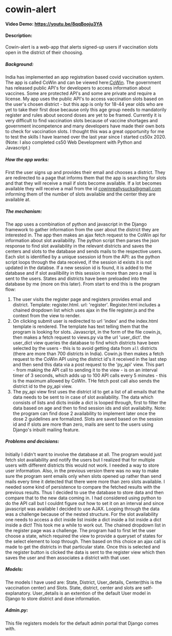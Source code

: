 # cowin-alert
#### Video Demo:  <https://youtu.be/8qqBooju3YA>
#### Description:

Cowin-alert is a web-app that alerts signed-up users if vaccination slots open in the district of their choosing. 

##### Background:

India has implemented an app registration based covid vaccination system. The app is called CoWin and can be viewed here:[CoWin](www.cowin.gov.in). The government has released public API's for developers to access information about vaccines. Some are protected API's and some are private and require a license. 
My app uses the public API's to access vaccination slots based on the user's chosen district - but this app is only for 18-44 year olds who are yet to take their first dose because only this age group needs to mandatorily register and rules about second doses are yet to be framed.
Currently it is very difficult to find vaccination slots because of vaccine shortages and government incompetence and many developers have made their own bots to check for vaccination slots. I thought this was a great opportunity for me to test the skills I have learned over the last year since I started cs50x 2020. (Note: I also completed cs50 Web Development with Python and Javascript.)

##### How the app works:
First the user signs up and provides their email and chooses a district. They are redirected to a page that informs them that the app is searching for slots and that they will receive a mail if slots become available. 
If a lot becomes available they will receive a mail from the id cowinreallysucks@gmail.com informing them of the number of slots available and the center they are available at. 

##### The mechanism:
The app uses a combination of python and javascript in the Django framework to gather information from the user about the district they are interested in. The app then makes an ajax fetch request to the CoWin api for information about slot availability. The python script then parses the json response to find slot availability in the relevant districts and saves the centers and slots to the database and sends mails to the respective users. Each slot is identified by a unique ssession id from the API: as the python script loops through the data received, if the session id exists it is not updated in the databse. If a new session id is found, it is added to the database and if slot availibility in this session is more than zero a mail is sent to the users. States and districts have been preloaded into the database by me (more on this later).
From start to end this is the program flow: 
1. The user visits the register page and registers provides email and district. Template: register.html. url: 'register'. Register.html includes a chained dropdown list which uses ajax in the file register.js and the context from the view to render.
2. On clicking submit user is redirected to url 'index' and the index.html template is rendered. The template has text telling them that the program is looking for slots. Javascript, in the form of the file cowin.js, then makes a fetch request to views.py via the url 'user_dict'. the user_dict view queries the database to find which districts have been selected by the users - this is to avoid getting data from `all` districts (there are more than 700 districts in India). Cowin.js then makes a fetch request to the CoWin API using the district id's it received in the last step and then send this data via a post request to the 'py_api' view. This part - from making the API call to sending it to the view - is on an interval timer of 3 seconds, which adds up to 100 API calls every 5 minutes - this is the maximum allowed by CoWIn. THe fetch post call also sends the district id to the py_api view.
3. The py_api view first uses the district id to get a list of all emails that the data needs to be sent to in case of slot availability. The data which consists of lists and dicts inside a dict is looped through, first to filter the data based on age and then to find session ids and slot availabilty. Note: the program can find dose 2 availability to implement later once the dose 2 guidelines are formalized. Slots are saved based on the session id and if slots are more than zero, mails are sent to the users using Django's inbuilt mailing feature. 


##### Problems and decisions:
Initially I didn't want to involve the database at all. The program would just fetch slot availability and notify the users but I realized that for multiple users with different districts this would not work. I needed a way to store user information. Also, in the previous version there was no way to make sure the program sent emails only when slots opened up rather than send mails every time it detected that there were more than zero slots available. I needed some kind of persistence to compare the fetched results with the previous results. Thus I decided to use the database to store data and then compare that to the new data coming in. 
I had considered using python to do the API call but I couldnt figure out how to set it on an interval and since javascript was available I decided to use AJAX. 
Looping through the data was a challenge because of the nested structure. For the slot availability one needs to access a dict inside list inside a dict inside a list inside a dict inside a dict! This took me a while to work out. 
The chained dropdown list in the register page was a challenge. The program had to first let the user choose a state, which required the view to provide a queryset of states for the select element to loop through. Then based on this choice an ajax call is made to get the districts in that particular state. Once this is selected and the register button is clicked the data is sent to the register view which then saves the user and then associates a district with that user. 

##### Models:
The models I have used are: State, District, User_details, Center(this is the vaccination center) and Slots. State, district, center and slots are self-explanatory. User_details is an extention of the default User model in Django to store district and dose information. 

##### Admin.py:
This file registers models for the default admin portal that Django comes with. 
